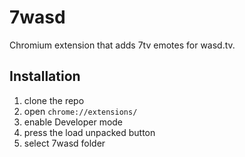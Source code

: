 # 7wasd
Chromium extension that adds 7tv emotes for wasd.tv.

## Installation
1. clone the repo
2. open `chrome://extensions/`
3. enable Developer mode
4. press the load unpacked button
5. select 7wasd folder